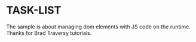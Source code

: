 # TASK-LIST

The sample is about managing dom elements with JS code on the runtime.
Thanks for Brad Traversy tutorials.